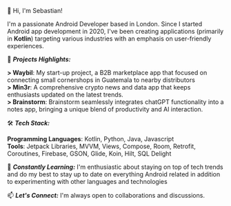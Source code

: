 👋 Hi, I'm Sebastian!

I'm a passionate Android Developer based in London. Since I started Android app development in 2020, I've been creating applications (primarily in **Kotlin**) targeting various industries with an emphasis on user-friendly experiences.

🚀 ***Projects Highlights:***

**> Waybil**: My start-up project, a B2B marketplace app that focused on connecting small cornershops in Guatemala to nearby distributors \
**> Min3r**: A comprehensive crypto news and data app that keeps enthusiasts updated on the latest trends. \
**> Brainstorm**: Brainstorm seamlessly integrates chatGPT functionality into a notes app, bringing a unique blend of productivity and AI interaction.

🛠️ ***Tech Stack:***

**Programming Languages**: Kotlin, Python, Java, Javascript \
**Tools**: Jetpack Libraries, MVVM, Views, Compose, Room, Retrofit, Coroutines, Firebase, GSON, Glide, Koin, Hilt, SQL Delight

🌱 ***Constantly Learning:***
I'm enthusiastic about staying on top of tech trends and do my best to stay up to date on everything Android related in addition to experimenting with other languages and technologies

📫 ***Let's Connect:***
I'm always open to collaborations and discussions.




